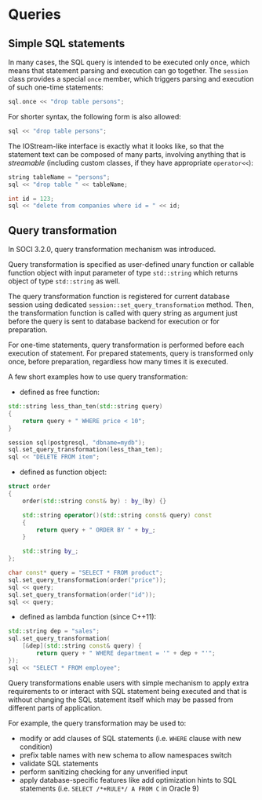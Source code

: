 # Queries

## Simple SQL statements

In many cases, the SQL query is intended to be executed only once, which means that statement parsing and execution can go together. The `session` class provides a special `once` member, which triggers parsing and execution of such one-time statements:

```cpp
sql.once << "drop table persons";
```

For shorter syntax, the following form is also allowed:

```cpp
sql << "drop table persons";
```

The IOStream-like interface is exactly what it looks like, so that the statement text can be composed of many parts, involving anything that is *streamable* (including custom classes, if they have appropriate `operator<<`):

```cpp
string tableName = "persons";
sql << "drop table " << tableName;

int id = 123;
sql << "delete from companies where id = " << id;
```

## Query transformation

In SOCI 3.2.0, query transformation mechanism was introduced.

Query transformation is specified as user-defined unary function or callable function object with input parameter of type `std::string` which returns object of type `std::string` as well.

The query transformation function is registered for current database session using dedicated `session::set_query_transformation` method. Then, the transformation function is called with query string as argument just before the query is sent to database backend for execution or for preparation.

For one-time statements, query transformation is performed before each execution of statement. For prepared statements, query is transformed only once, before preparation, regardless how many times it is executed.

A few short examples how to use query transformation:

* defined as free function:

```cpp
std::string less_than_ten(std::string query)
{
    return query + " WHERE price < 10";
}

session sql(postgresql, "dbname=mydb");
sql.set_query_transformation(less_than_ten);
sql << "DELETE FROM item";
```

* defined as function object:

```cpp
struct order
{
    order(std::string const& by) : by_(by) {}

    std::string operator()(std::string const& query) const
    {
        return query + " ORDER BY " + by_;
    }

    std::string by_;
};

char const* query = "SELECT * FROM product";
sql.set_query_transformation(order("price"));
sql << query;
sql.set_query_transformation(order("id"));
sql << query;
```

* defined as lambda function (since C++11):

```cpp
std::string dep = "sales";
sql.set_query_transformation(
    [&dep](std::string const& query) {
        return query + " WHERE department = '" + dep + "'";
});
sql << "SELECT * FROM employee";
```

Query transformations enable users with simple mechanism to apply extra requirements to or interact with SQL statement being executed and that is without changing the SQL statement itself which may be passed from different
parts of application.

For example, the query transformation may be used to:

* modify or add clauses of SQL statements (i.e. `WHERE` clause with new condition)
* prefix table names with new schema to allow namespaces switch
* validate SQL statements
* perform sanitizing checking for any unverified input
* apply database-specific features like add optimization hints to SQL statements (i.e. `SELECT /*+RULE*/ A FROM C` in Oracle 9)
